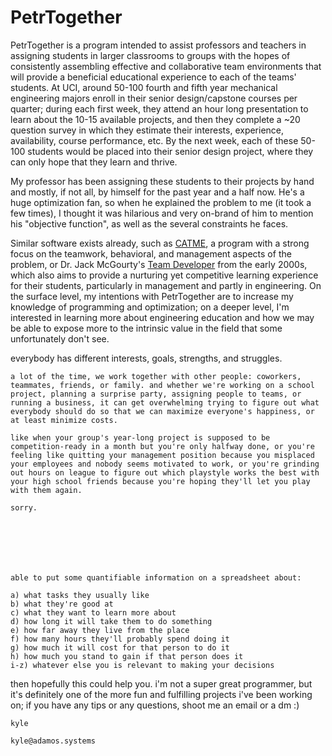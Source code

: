 # PetrTogether

PetrTogether is a program intended to assist professors and teachers in assigning students in larger classrooms to groups with the hopes of consistently assembling effective and collaborative team environments that will provide a beneficial educational experience to each of the teams' students. At UCI, around 50-100 fourth and fifth year mechanical engineering majors enroll in their senior design/capstone courses per quarter; during each first week, they attend an hour long presentation to learn about the 10-15 available projects, and then they complete a ~20 question survey in which they estimate their interests, experience, availability, course performance, etc. By the next week, each of these 50-100 students would be placed into their senior design project, where they can only hope that they learn and thrive.


My professor has been assigning these students to their projects by hand and mostly, if not all, by himself for the past year and a half now. He's a huge optimization fan, so when he explained the problem to me (it took a few times), I thought it was hilarious and very on-brand of him to mention his "objective function", as well as the several constraints he faces.

Similar software exists already, such as [CATME](https://www.catme.org/login/index), a program with a strong focus on the teamwork, behavioral, and management aspects of the problem, or Dr. Jack McGourty's [Team Developer](https://citeseerx.ist.psu.edu/viewdoc/download?doi=10.1.1.539.868&rep=rep1&type=pdf) from the early 2000s, which also aims to provide a nurturing yet competitive learning experience for their students, particularly in management and partly in engineering. On the surface level, my intentions with PetrTogether are to increase my knowledge of programming and optimization; on a deeper level, I'm interested in learning more about engineering education and how we may be able to expose more to the intrinsic value in the field that some unfortunately don't see.














everybody has different interests, goals, strengths, and struggles.
	
	a lot of the time, we work together with other people: coworkers, teammates, friends, or family. and whether we're working on a school project, planning a surprise party, assigning people to teams, or running a business, it can get overwhelming trying to figure out what everybody should do so that we can maximize everyone's happiness, or at least minimize costs.

	like when your group's year-long project is supposed to be competition-ready in a month but you're only halfway done, or you're feeling like quitting your management position because you misplaced your employees and nobody seems motivated to work, or you're grinding out hours on league to figure out which playstyle works the best with your high school friends because you're hoping they'll let you play with them again.

	sorry.

	
	
	



	able to put some quantifiable information on a spreadsheet about:

	a) what tasks they usually like
	b) what they're good at
	c) what they want to learn more about
	d) how long it will take them to do something
	e) how far away they live from the place
	f) how many hours they'll probably spend doing it
	g) how much it will cost for that person to do it
	h) how much you stand to gain if that person does it
	i-z) whatever else you is relevant to making your decisions

then hopefully this could help you. i'm not a super great programmer, but it's definitely one of the more fun and fulfilling projects i've been working on; if you have any tips or any questions, shoot me an email or a dm :)



	kyle

	kyle@adamos.systems
